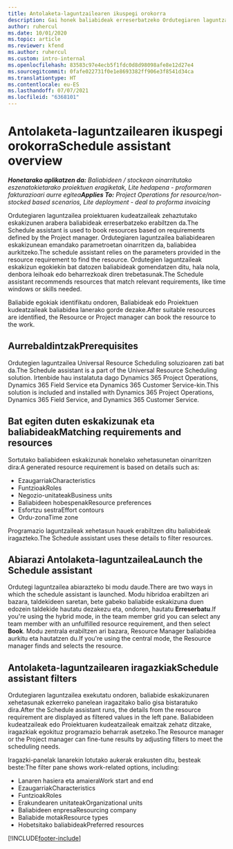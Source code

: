 ```yaml
---
title: Antolaketa-laguntzailearen ikuspegi orokorra
description: Gai honek baliabideak erreserbatzeko Ordutegiaren laguntzailearekin lan egiteari buruzko informazioa eskaintzen du.
author: ruhercul
ms.date: 10/01/2020
ms.topic: article
ms.reviewer: kfend
ms.author: ruhercul
ms.custom: intro-internal
ms.openlocfilehash: 83583c97e4ecb5f1fdc0d8d98098afe8e12d27e4
ms.sourcegitcommit: 0fafe022731f0e1e8693382ff906e3f8541d34ca
ms.translationtype: HT
ms.contentlocale: eu-ES
ms.lasthandoff: 07/07/2021
ms.locfileid: "6368101"
---
```

# <a name="schedule-assistant-overview"></a><span data-ttu-id="76d4d-103">Antolaketa-laguntzailearen ikuspegi orokorra</span><span class="sxs-lookup"><span data-stu-id="76d4d-103">Schedule assistant overview</span></span>

<span data-ttu-id="76d4d-104">_**Honetarako aplikatzen da:** Baliabideen / stockean oinarritutako eszenatokietarako proiektuen eragiketak, Lite hedapena - proformaren fakturazioari aurre egitea_</span><span class="sxs-lookup"><span data-stu-id="76d4d-104">_**Applies To:** Project Operations for resource/non-stocked based scenarios, Lite deployment - deal to proforma invoicing_</span></span>

<span data-ttu-id="76d4d-105">Ordutegiaren laguntzailea proiektuaren kudeatzaileak zehaztutako eskakizunen arabera baliabideak erreserbatzeko erabiltzen da.</span><span class="sxs-lookup"><span data-stu-id="76d4d-105">The Schedule assistant is used to book resources based on requirements defined by the Project manager.</span></span> <span data-ttu-id="76d4d-106">Ordutegiaren laguntzailea baliabidearen eskakizunean emandako parametroetan oinarritzen da, baliabidea aurkitzeko.</span><span class="sxs-lookup"><span data-stu-id="76d4d-106">The schedule assistant relies on the parameters provided in the resource requirement to find the resource.</span></span> <span data-ttu-id="76d4d-107">Ordutegien laguntzaileak eskakizun egokiekin bat datozen baliabideak gomendatzen ditu, hala nola, denbora leihoak edo beharrezkoak diren trebetasunak.</span><span class="sxs-lookup"><span data-stu-id="76d4d-107">The Schedule assistant recommends resources that match relevant requirements, like time windows or skills needed.</span></span>

<span data-ttu-id="76d4d-108">Baliabide egokiak identifikatu ondoren, Baliabideak edo Proiektuen kudeatzaileak baliabidea lanerako gorde dezake.</span><span class="sxs-lookup"><span data-stu-id="76d4d-108">After suitable resources are identified, the Resource or Project manager can book the resource to the work.</span></span>

## <a name="prerequisites"></a><span data-ttu-id="76d4d-109">Aurrebaldintzak</span><span class="sxs-lookup"><span data-stu-id="76d4d-109">Prerequisites</span></span>

<span data-ttu-id="76d4d-110">Ordutegien laguntzailea Universal Resource Scheduling soluzioaren zati bat da.</span><span class="sxs-lookup"><span data-stu-id="76d4d-110">The Schedule assistant is a part of the Universal Resource Scheduling solution.</span></span> <span data-ttu-id="76d4d-111">Irtenbide hau instalatuta dago Dynamics 365 Project Operations, Dynamics 365 Field Service eta Dynamics 365 Customer Service-kin.</span><span class="sxs-lookup"><span data-stu-id="76d4d-111">This solution is included and installed with Dynamics 365 Project Operations, Dynamics 365 Field Service, and Dynamics 365 Customer Service.</span></span>

## <a name="matching-requirements-and-resources"></a><span data-ttu-id="76d4d-112">Bat egiten duten eskakizunak eta baliabideak</span><span class="sxs-lookup"><span data-stu-id="76d4d-112">Matching requirements and resources</span></span>

<span data-ttu-id="76d4d-113">Sortutako baliabideen eskakizunak honelako xehetasunetan oinarritzen dira:</span><span class="sxs-lookup"><span data-stu-id="76d4d-113">A generated resource requirement is based on details such as:</span></span>

-   <span data-ttu-id="76d4d-114">Ezaugarriak</span><span class="sxs-lookup"><span data-stu-id="76d4d-114">Characteristics</span></span>
-   <span data-ttu-id="76d4d-115">Funtzioak</span><span class="sxs-lookup"><span data-stu-id="76d4d-115">Roles</span></span>
-   <span data-ttu-id="76d4d-116">Negozio-unitateak</span><span class="sxs-lookup"><span data-stu-id="76d4d-116">Business units</span></span>
-   <span data-ttu-id="76d4d-117">Baliabideen hobespenak</span><span class="sxs-lookup"><span data-stu-id="76d4d-117">Resource preferences</span></span>
-   <span data-ttu-id="76d4d-118">Esfortzu sestra</span><span class="sxs-lookup"><span data-stu-id="76d4d-118">Effort contours</span></span>
-   <span data-ttu-id="76d4d-119">Ordu-zona</span><span class="sxs-lookup"><span data-stu-id="76d4d-119">Time zone</span></span>

<span data-ttu-id="76d4d-120">Programazio laguntzaileak xehetasun hauek erabiltzen ditu baliabideak iragazteko.</span><span class="sxs-lookup"><span data-stu-id="76d4d-120">The Schedule assistant uses these details to filter resources.</span></span>

## <a name="launch-the-schedule-assistant"></a><span data-ttu-id="76d4d-121">Abiarazi Antolaketa-laguntzailea</span><span class="sxs-lookup"><span data-stu-id="76d4d-121">Launch the Schedule assistant</span></span>

<span data-ttu-id="76d4d-122">Ordutegi laguntzailea abiarazteko bi modu daude.</span><span class="sxs-lookup"><span data-stu-id="76d4d-122">There are two ways in which the schedule assistant is launched.</span></span> <span data-ttu-id="76d4d-123">Modu hibridoa erabiltzen ari bazara, taldekideen saretan, bete gabeko baliabide eskakizuna duen edozein taldekide hautatu dezakezu eta, ondoren, hautatu **Erreserbatu**.</span><span class="sxs-lookup"><span data-stu-id="76d4d-123">If you're using the hybrid mode, in the team member grid you can select any team member with an unfulfilled resource requirement, and then select **Book**.</span></span> <span data-ttu-id="76d4d-124">Modu zentrala erabiltzen ari bazara, Resource Manager baliabidea aurkitu eta hautatzen du.</span><span class="sxs-lookup"><span data-stu-id="76d4d-124">If you're using the central mode, the Resource manager finds and selects the resource.</span></span>

## <a name="schedule-assistant-filters"></a><span data-ttu-id="76d4d-125">Antolaketa-laguntzailearen iragazkiak</span><span class="sxs-lookup"><span data-stu-id="76d4d-125">Schedule assistant filters</span></span>

<span data-ttu-id="76d4d-126">Ordutegiaren laguntzailea exekutatu ondoren, baliabide eskakizunaren xehetasunak ezkerreko panelean iragazitako balio gisa bistaratuko dira.</span><span class="sxs-lookup"><span data-stu-id="76d4d-126">After the Schedule assistant runs, the details from the resource requirement are displayed as filtered values in the left pane.</span></span> <span data-ttu-id="76d4d-127">Baliabideen kudeatzaileak edo Proiektuaren kudeatzaileak emaitzak zehatz ditzake, iragazkiak egokituz programazio beharrak asetzeko.</span><span class="sxs-lookup"><span data-stu-id="76d4d-127">The Resource manager or the Project manager can fine-tune results by adjusting filters to meet the scheduling needs.</span></span>

<span data-ttu-id="76d4d-128">Iragazki-panelak lanarekin lotutako aukerak erakusten ditu, besteak beste:</span><span class="sxs-lookup"><span data-stu-id="76d4d-128">The filter pane shows work-related options, including:</span></span>

-   <span data-ttu-id="76d4d-129">Lanaren hasiera eta amaiera</span><span class="sxs-lookup"><span data-stu-id="76d4d-129">Work start and end</span></span>
-   <span data-ttu-id="76d4d-130">Ezaugarriak</span><span class="sxs-lookup"><span data-stu-id="76d4d-130">Characteristics</span></span>
-   <span data-ttu-id="76d4d-131">Funtzioak</span><span class="sxs-lookup"><span data-stu-id="76d4d-131">Roles</span></span>
-   <span data-ttu-id="76d4d-132">Erakundearen unitateak</span><span class="sxs-lookup"><span data-stu-id="76d4d-132">Organizational units</span></span>
-   <span data-ttu-id="76d4d-133">Baliabideen enpresa</span><span class="sxs-lookup"><span data-stu-id="76d4d-133">Resourcing company</span></span>
-   <span data-ttu-id="76d4d-134">Baliabide motak</span><span class="sxs-lookup"><span data-stu-id="76d4d-134">Resource types</span></span>
-   <span data-ttu-id="76d4d-135">Hobetsitako baliabideak</span><span class="sxs-lookup"><span data-stu-id="76d4d-135">Preferred resources</span></span>


[!INCLUDE[footer-include](../includes/footer-banner.md)]
